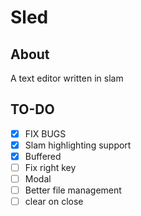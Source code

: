 # Sled

## About

A text editor written in slam

## TO-DO

- [X] FIX BUGS
- [X] Slam highlighting support
- [X] Buffered
- [ ] Fix right key
- [ ] Modal
- [ ] Better file management
- [ ] clear on close 
